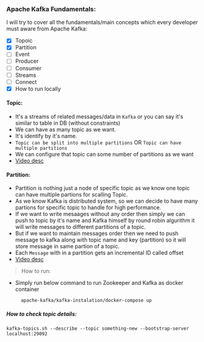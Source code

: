 ### Apache Kafka Fundamentals:
I will try to cover all the fundamentals/main concepts which every developer must aware from Apache Kafka:
- [x] Topoic
- [x] Partition
- [ ] Event
- [ ] Producer
- [ ] Consumer
- [ ] Streams
- [ ] Connect
- [x] How to run locally

#### Topic:
* It's a streams of related messages/data in `Kafka` or you can say it's similar to table in DB (without constraints)
* We can have as many topic as we want.
* It's identify by it's name.
* `Topic can be split into multiple partitions` OR `Topic can have multiple partitions`
* We can configure that topic can some number of partitions as we want
* [Video desc](https://www.youtube.com/watch?v=kj9JH3ZdsBQ)

#### Partition:
* Partition is nothing just a node of specific topic as we know one topic can have multiple partions for scalling Topic.
* As we know Kafka is distributed system, so we can decide to have many partions for specific topic to handle for high performance.  
* If we want to write mesaages without any order then simply we can push to topic by it's name and Kafka himself by round robin algurithm
it will write messages to different partitions of a topic.
* But if we want to maintain messages order then we need to push message to kafka along with topic name and key (partition) so it will store message in same partion of a topic.
* Each `Message` with in a partition gets an incremental ID called offset 
* [Video desc](https://www.youtube.com/watch?v=y9BStKvVzSs)
> How to run:
* Simply run below command to run Zookeeper and Kafka as docker container

        apache-kafka/kafka-instalation/docker-compose up
        
##### How to check topic details:
```
kafka-topics.sh --describe --topic something-new --bootstrap-server localhost:29092
```